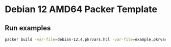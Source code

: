 # Debian 12 AMD64 Packer Template

## Run examples

```bash
packer build -var-file=debian-12.4.pkrvars.hcl -var-file=example.pkrvars.hcl .
```
